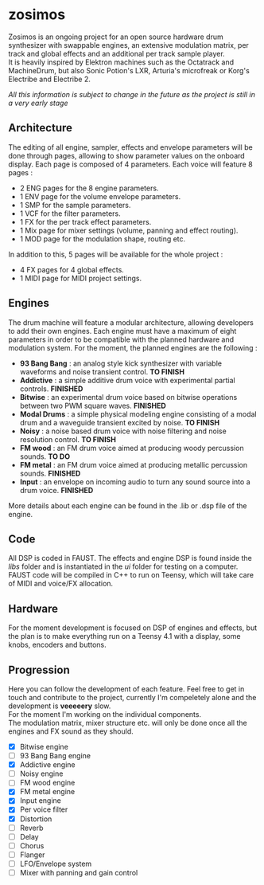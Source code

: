 # zosimos
Zosimos is an ongoing project for an open source hardware drum synthesizer with swappable engines, an extensive modulation matrix, per track and global effects and an additional per track sample player.  
It is heavily inspired by Elektron machines such as the Octatrack and MachineDrum, but also Sonic Potion's LXR, Arturia's microfreak or Korg's Electribe and Electribe 2.

*All this information is subject to change in the future as the project is still in a very early stage*  

## Architecture
The editing of all engine, sampler, effects and envelope parameters will be done through pages, allowing to show parameter values on the onboard display.
Each page is composed of 4 parameters.
Each voice will feature 8 pages :
- 2 ENG pages for the 8 engine parameters.
- 1 ENV page for the volume envelope parameters.
- 1 SMP for the sample parameters.
- 1 VCF for the filter parameters.
- 1 FX for the per track effect parameters.
- 1 Mix page for mixer settings (volume, panning and effect routing).
- 1 MOD page for the modulation shape, routing etc.

In addition to this, 5 pages will be available for the whole project :
- 4 FX pages for 4 global effects.
- 1 MIDI page for MIDI project settings.

## Engines

The drum machine will feature a modular architecture, allowing developers to add their own engines.
Each engine must have a maximum of eight parameters in order to be compatible with the planned hardware and modulation system.
For the moment, the planned engines are the following :
 - **93 Bang Bang** : an analog style kick synthesizer with variable waveforms and noise transient control. **TO FINISH**
 - **Addictive** : a simple additive drum voice with experimental partial controls. **FINISHED**
 - **Bitwise** : an experimental drum voice based on bitwise operations between two PWM square waves. **FINISHED**
 - **Modal Drums** : a simple physical modeling engine consisting of a modal drum and a waveguide transient excited by noise. **TO FINISH**
 - **Noisy** : a noise based drum voice with noise filtering and noise resolution control. **TO FINISH**
 - **FM wood** : an FM drum voice aimed at producing woody percussion sounds. **TO DO**
 - **FM metal** : an FM drum voice aimed at producing metallic percussion sounds. **FINISHED**
 - **Input** : an envelope on incoming audio to turn any sound source into a drum voice. **FINISHED**

More details about each engine can be found in the .lib or .dsp file of the engine.

## Code

All DSP is coded in FAUST. The effects and engine DSP is found inside the *libs* folder and is instantiated in the *ui* folder for testing on a computer.  
FAUST code will be compiled in C++ to run on Teensy, which will take care of MIDI and voice/FX allocation.

## Hardware

For the moment development is focused on DSP of engines and effects, but the plan is to make everything run on a Teensy 4.1 with a display, some knobs, encoders and buttons.

## Progression

Here you can follow the development of each feature. Feel free to get in touch and contribute to the project, currently I'm compeletely alone and the development is **veeeeery** slow.  
For the moment I'm working on the individual components.  
The modulation matrix, mixer structure etc. will only be done once all the engines and FX sound as they should.

- [x] Bitwise engine
- [ ] 93 Bang Bang engine
- [x] Addictive engine
- [ ] Noisy engine
- [ ] FM wood engine
- [x] FM metal engine
- [x] Input engine
- [x] Per voice filter
- [x] Distortion
- [ ] Reverb
- [ ] Delay
- [ ] Chorus
- [ ] Flanger
- [ ] LFO/Envelope system
- [ ] Mixer with panning and gain control
